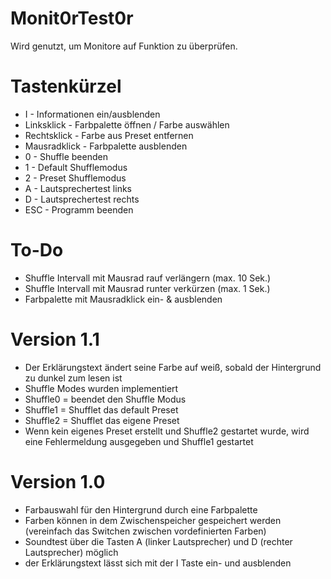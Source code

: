 # Monit0rTest0r
Wird genutzt, um Monitore auf Funktion zu überprüfen.

# Tastenkürzel
- I   - Informationen ein/ausblenden
- Linksklick - Farbpalette öffnen / Farbe auswählen
- Rechtsklick - Farbe aus Preset entfernen
- Mausradklick - Farbpalette ausblenden
- 0   - Shuffle beenden
- 1   - Default Shufflemodus
- 2   - Preset Shufflemodus
- A   - Lautsprechertest links
- D   - Lautsprechertest rechts
- ESC - Programm beenden

# To-Do
- Shuffle Intervall mit Mausrad rauf verlängern (max. 10 Sek.)
- Shuffle Intervall mit Mausrad runter verkürzen (max. 1 Sek.)
- Farbpalette mit Mausradklick ein- & ausblenden

# Version 1.1
- Der Erklärungstext ändert seine Farbe auf weiß, sobald der Hintergrund zu dunkel zum lesen ist
- Shuffle Modes wurden implementiert
- Shuffle0 = beendet den Shuffle Modus
- Shuffle1 = Shufflet das default Preset
- Shuffle2 = Shufflet das eigene Preset
- Wenn kein eigenes Preset erstellt und Shuffle2 gestartet wurde, wird eine Fehlermeldung ausgegeben und Shuffle1 gestartet

# Version 1.0
- Farbauswahl für den Hintergrund durch eine Farbpalette
- Farben können in dem Zwischenspeicher gespeichert werden (vereinfach das Switchen zwischen vordefinierten Farben)
- Soundtest über die Tasten A (linker Lautsprecher) und D (rechter Lautsprecher) möglich
- der Erklärungstext lässt sich mit der I Taste ein- und ausblenden

